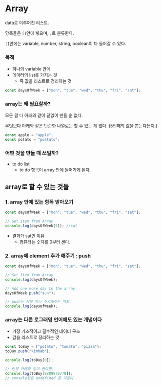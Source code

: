 # Array

data로 이루어진 리스트.

항목들은 `[]`안에 넣으며, `,`로 분류한다.

`[]`안에는 variable, number, string, boolean이 다 들어갈 수 있다.

### 목적

- 하나의 variable 안에
- 데이터의 list를 가지는 것
  - 즉 값을 리스트로 정리하는 것

```jsx
const daysOfWeek = ["mon", "tue", "wed", "thu", "fri", "sat"];
```

### array는 왜 필요할까?

모든 걸 다 아래와 같이 끝없이 만들 순 없다.

무엇보다 아래와 같은 단순한 나열로는 할 수 있는 게 없다. (5번째의 값을 뽑는다든지.)

```jsx
const apple = "apple";
const potato = "poatato";
```

### 어떤 것을 만들 때 쓰일까?

- to do list
  - to do 항목이 array 안에 들어가게 된다.

## array로 할 수 있는 것들

### 1. array 안에 있는 항목 받아오기

```jsx
const daysOfWeek = ["mon", "tue", "wed", "thu", "fri", "sat"];

// Get Item from Array
console.log(daysOfWeek[5]); //sat
```

- 결과가 sat인 이유
  - 컴퓨터는 숫자를 0부터 센다.

### 2. array에 element 추가 해주기 : push

```jsx
const daysOfWeek = ["mon", "tue", "wed", "thu", "fri", "sat"];

// Get Item from Array
console.log(daysOfWeek);

// Add one more day to the array
daysOfWeek.push("sun");

// push는 항목 하나 추가해주는 역할
console.log(daysOfWeek);
```

### array는 다른 로그래밍 언어에도 있는 개념이다

- 가장 기초적이고 필수적인 데이터 구조
- 값을 리스트로 정리하는 것

```jsx
const toBuy = ["potato", "tomato", "pizza"];
toBuy.push("kimbab");

console.log(toBuy[0]);

// 만약 아래와 같이 한다면,
console.log(toBuy[8889976778]);
// console창은 undefined 를 띄운다.
```
